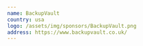 ```yaml
---
name: BackupVault
country: usa
logo: /assets/img/sponsors/BackupVault.png
address: https://www.backupvault.co.uk/
---
```


